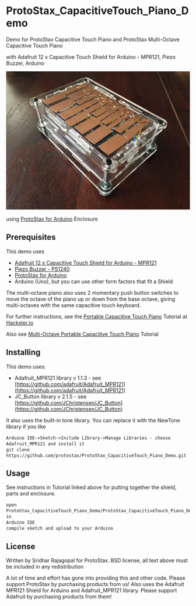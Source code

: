 # ProtoStax_CapacitiveTouch_Piano_Demo

Demo for ProtoStax Capacitive Touch Piano 
and
ProtoStax Multi-Octave Capacitive Touch Piano

with Adafruit 12 x Capacitive Touch Shield for Arduino - MPR121, Piezo
Buzzer, Arduino

![ProtoStax Capacitive Touch Piano Demo](ProtoStax_Capacitive_Touch_Piano_Demo.jpg)

using [ProtoStax for Arduino](https://www.protostax.com/products/protostax-for-arduino) Enclosure

## Prerequisites

This demo uses
* [Adafruit 12 x Capacitive Touch Shield for Arduino - MPR121](https://www.adafruit.com/product/2024)
* [Piezo Buzzer - PS1240](https://www.adafruit.com/product/160)
* [ProtoStax for Arduino](https://www.protostax.com/products/protostax-for-arduino)
* Arduino (Uno), but you can use other form factors that fit a Shield

The multi-octave piano also uses 2 momentary push button switches to
move the octave of the piano up or down from the base octave, giving
multi-octaves with the same capacitive touch keyboard.

For further instructions, see the [Portable Capacitive Touch Piano](https://www.hackster.io/sridhar-rajagopal/protostax-capacitive-touch-piano-demo-2c38e9) Tutorial at [Hackster.io](https://www.hackster.io/sridhar-rajagopal/protostax-capacitive-touch-piano-demo-2c38e9)

Also see
[Multi-Octave Portable Capacitive Touch Piano](https://create.arduino.cc/projecthub/sridhar-rajagopal/multi-octave-portable-capacitive-touch-piano-0ac3e4) Tutorial

## Installing

This demo uses:

* Adafruit_MPR121 library v 1.1.3 - see [https://github.com/adafruit/Adafruit_MPR121](https://github.com/adafruit/Adafruit_MPR121)
* JC_Button library v 2.1.5 - see [https://github.com/JChristensen/JC_Button](https://github.com/JChristensen/JC_Button)

It also uses the built-in tone library. You can replace it with the NewTone library if you like

```
Arduino IDE->Sketch->Include LIbrary->Manage Libraries - choose
Adafruit_MPR121 and install it
git clone https://github.com/protostax/ProtoStax_CapacitiveTouch_Piano_Demo.git
```

## Usage

See instructions in Tutorial linked above for putting together the shield, parts and 
enclosure. 

```
open
ProtoStax_CapacitiveTouch_Piano_Demo/ProtoStax_CapacitiveTouch_Piano_Demo.ino in
Arduino IDE
compile sketch and upload to your Arduino
```

## License

Written by Sridhar Rajagopal for ProtoStax. BSD license, all text above must be included in any redistribution

A lot of time and effort has gone into providing this and other code. Please support ProtoStax by purchasing products from us!
Also uses the Adafruit MPR121 Shield for Arduino and
Adafruit_MPR121 library. Please support Adafruit by purchasing products from them!




